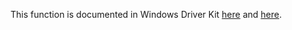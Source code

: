 This function is documented in Windows Driver Kit [here](https://learn.microsoft.com/en-us/windows-hardware/drivers/ddi/ntifs/nf-ntifs-rtlinitstringex) and [here](https://learn.microsoft.com/en-us/windows-hardware/drivers/ddi/wdm/nf-wdm-rtlinitstringex).
